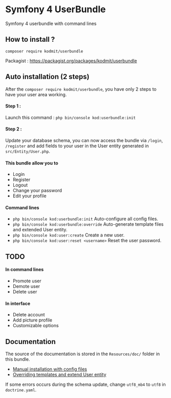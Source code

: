 # Symfony 4 UserBundle
Symfony 4 userbundle with command lines

## How to install ?
`composer require kodmit/userbundle`
  
 
Packagist : https://packagist.org/packages/kodmit/userbundle  

## Auto installation (2 steps)

After the `composer require kodmit/userbundle`, you have only 2 steps to have your user area working.

#### Step 1 :
Launch this command : `php bin/console kod:userbundle:init`

#### Step 2 :
Update your database schema, you can now access the bundle via `/login`, `/register` and add fields to your user in the User entity generated in `src/Entity/User.php`.
  
  
#### This bundle allow you to
- Login
- Register
- Logout
- Change your password
- Edit your profile

#### Command lines
- `php bin/console kod:userbundle:init` Auto-configure all config files.
- `php bin/console kod:userbundle:override` Auto-generate template files and extended User entity.
- `php bin/console kod:user:create` Create a new user.
- `php bin/console kod:user:reset <username>` Reset the user password.
  
  
## TODO
#### In command lines 
- Promote user
- Demote user 
- Delete user
  
#### In interface 
- Delete account
- Add picture profile
- Customizable options

## Documentation

The source of the documentation is stored in the `Resources/doc/` folder in this bundle.

- <a href="https://github.com/Kodmit/sf4-userbundle/tree/master/Resources/doc/manual-installation.md">Manual installation with config files</a>
- <a href="https://github.com/Kodmit/sf4-userbundle/tree/master/Resources/doc/overriding.md">Overriding templates and extend User entity</a>

If some errors occurs during the schema update, change `utf8_mb4` to `utf8` in `doctrine.yaml`.
